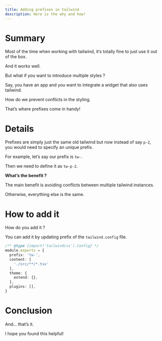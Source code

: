 ```yaml
---
title: Adding prefixes in tailwind 
description: Here is the why and how!
---
```


# Summary 

Most of the time when working with tailwind, it‘s totally fine to just use it out of the box.

And it works well.

But what if you want to introduce multiple styles ?

Say, you have an app and you want to integrate a widget that also uses tailwind.

How do we prevent conflicts in the styling.

That’s where prefixes come in handy!

# Details

Prefixes are simply just the same old tailwind but now instead of say `p-2`, you would need to specify an unique prefix.

For example, let’s say our prefix is `tw-`.

Then we need to define it as `tw-p-2`.

**What’s the benefit ?**

The main benefit is avoiding conflicts between multiple tailwind instances.

Otherwise, everything else is the same.

# How to add it

How do you add it ?

You can add it by updating prefix of the `tailwind.config` file.

```ts highlight:[3] settings:code:minimal settings:code:no-header
/** @type {import('tailwindcss').Config} */
module.exports = {
  prefix: 'tw-',
  content: [
    './src/**/*.tsx'
  ],
  theme: {
    extend: {},
  },
  plugins: [],
}
```

# Conclusion

And... that’s it.

I hope you found this helpful!


